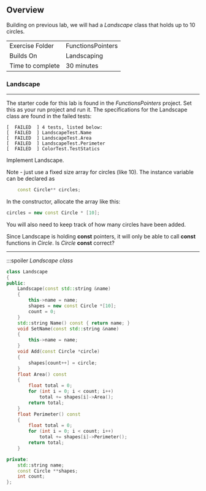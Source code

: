 ## Overview
Building on previous lab, we will had a *Landscape* class that holds up to 10 circles.


| | |
| --------- | --------------------------- |
| Exercise Folder | FunctionsPointers  |
| Builds On | Landscaping |
| Time to complete | 30 minutes  

### Landscape  

* * *
The starter code for this lab is found in the *FunctionsPointers* project.  Set this as your run project and run it.
The specifications for the Landscape class are found in the failed tests:

```
[  FAILED  ] 4 tests, listed below:
[  FAILED  ] LandscapeTest.Name
[  FAILED  ] LandscapeTest.Area
[  FAILED  ] LandscapeTest.Perimeter
[  FAILED  ] ColorTest.TestStatics
```

Implement Landscape.

Note - just use a fixed size array for circles (like 10).  The instance variable can be declared as
```C++
    const Circle** circles;
```

In the constructor, allocate the array like this:
```c++
circles = new const Circle * [10];
```

You will also need to keep track of how many circles have been added.

Since Landscape is holding **const** pointers, it will only be able to call **const** functions in *Circle*.  Is  *Circle* **const** correct?

---

:::spoiler
*Landscape class* 
```c++
class Landscape
{
public:
    Landscape(const std::string &name)
    {
        this->name = name;
        shapes = new const Circle *[10];
        count = 0;
    }
    std::string Name() const { return name; }
    void SetName(const std::string &name)
    {
        this->name = name;
    }
    void Add(const Circle *circle)
    {
        shapes[count++] = circle;
    }
    float Area() const
    {
        float total = 0;
        for (int i = 0; i < count; i++)
            total += shapes[i]->Area();
        return total;
    }
    float Perimeter() const
    {
        float total = 0;
        for (int i = 0; i < count; i++)
            total += shapes[i]->Perimeter();
        return total;
    }

private:
    std::string name;
    const Circle **shapes;
    int count;
};

```

